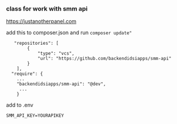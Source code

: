 ### class for work with smm api
https://justanotherpanel.com

add this to composer.json and run `composer update"`
```
   "repositories": [
        {
            "type": "vcs",
            "url": "https://github.com/backendidsiapps/smm-api"
        }
    ],
  "require": {
    ...
    "backendidsiapps/smm-api": "@dev",
     ...
    }
```
add to .env
```
SMM_API_KEY=YOURAPIKEY
```
